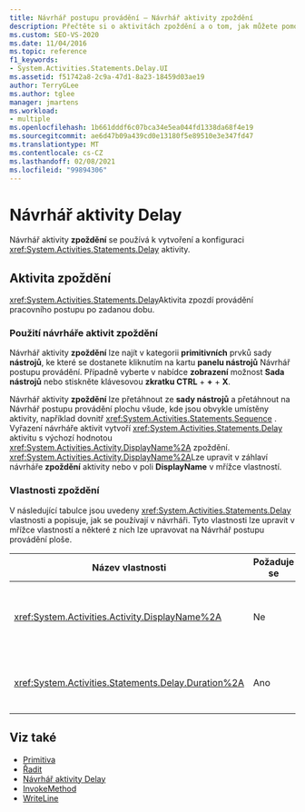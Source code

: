 ```yaml
---
title: Návrhář postupu provádění – Návrhář aktivity zpoždění
description: Přečtěte si o aktivitách zpoždění a o tom, jak můžete pomocí návrháře aktivity zpoždění vytvořit a nakonfigurovat aktivitu zpoždění.
ms.custom: SEO-VS-2020
ms.date: 11/04/2016
ms.topic: reference
f1_keywords:
- System.Activities.Statements.Delay.UI
ms.assetid: f51742a8-2c9a-47d1-8a23-18459d03ae19
author: TerryGLee
ms.author: tglee
manager: jmartens
ms.workload:
- multiple
ms.openlocfilehash: 1b661dddf6c07bca34e5ea044fd1338da68f4e19
ms.sourcegitcommit: ae6d47b09a439cd0e13180f5e89510e3e347fd47
ms.translationtype: MT
ms.contentlocale: cs-CZ
ms.lasthandoff: 02/08/2021
ms.locfileid: "99894306"
---
```

# <a name="delay-activity-designer"></a>Návrhář aktivity Delay

Návrhář aktivity **zpoždění** se používá k vytvoření a konfiguraci <xref:System.Activities.Statements.Delay> aktivity.

## <a name="the-delay-activity"></a>Aktivita zpoždění

<xref:System.Activities.Statements.Delay>Aktivita zpozdí provádění pracovního postupu po zadanou dobu.

### <a name="use-the-delay-activity-designer"></a>Použití návrháře aktivit zpoždění

Návrhář aktivity **zpoždění** lze najít v kategorii **primitivních** prvků sady **nástrojů**, ke které se dostanete kliknutím na kartu **panelu nástrojů** Návrhář postupu provádění. Případně vyberte v nabídce **zobrazení** možnost **Sada nástrojů** nebo stiskněte klávesovou **zkratku CTRL** + **+** + **X**.

Návrhář aktivity **zpoždění** lze přetáhnout ze **sady nástrojů** a přetáhnout na Návrhář postupu provádění plochu všude, kde jsou obvykle umístěny aktivity, například dovnitř <xref:System.Activities.Statements.Sequence> . Vyřazení návrháře aktivit vytvoří <xref:System.Activities.Statements.Delay> aktivitu s výchozí hodnotou <xref:System.Activities.Activity.DisplayName%2A> zpoždění. <xref:System.Activities.Activity.DisplayName%2A>Lze upravit v záhlaví návrháře **zpoždění** aktivity nebo v poli **DisplayName** v mřížce vlastností.

### <a name="the-delay-properties"></a>Vlastnosti zpoždění

V následující tabulce jsou uvedeny <xref:System.Activities.Statements.Delay> vlastnosti a popisuje, jak se používají v návrháři. Tyto vlastnosti lze upravit v mřížce vlastností a některé z nich lze upravovat na Návrhář postupu provádění ploše.

|Název vlastnosti|Požaduje se|Využití|
|-|--------------|-|
|<xref:System.Activities.Activity.DisplayName%2A>|Ne|Popisný název <xref:System.Activities.Statements.Delay> aktivity Výchozí hodnota je Delay. I když <xref:System.Activities.Activity.DisplayName%2A> hodnota není naprosto nutná, je osvědčeným postupem použití jednoho.|
|<xref:System.Activities.Statements.Delay.Duration%2A>|Ano|Doba, po kterou má být pracovní postup zpožděn. Tato vlastnost je nastavena v mřížce vlastností. Zadejte buď literál <xref:System.TimeSpan> ve formátu 00:00:00, nebo výraz Visual Basic a určete tak dobu.|

## <a name="see-also"></a>Viz také

- [Primitiva](../workflow-designer/primitives-activity-designers.md)
- [Řadit](../workflow-designer/assign-activity-designer.md)
- [Návrhář aktivity Delay](../workflow-designer/delay-activity-designer.md)
- [InvokeMethod](../workflow-designer/invokemethod-activity-designer.md)
- [WriteLine](../workflow-designer/writeline-activity-designer.md)